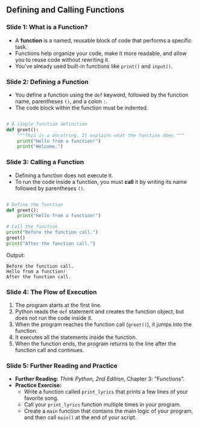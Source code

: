 ## Defining and Calling Functions

### Slide 1: What is a Function?

  * A **function** is a named, reusable block of code that performs a specific task.
  * Functions help organize your code, make it more readable, and allow you to reuse code without rewriting it.
  * You've already used built-in functions like `print()` and `input()`.

### Slide 2: Defining a Function

  * You define a function using the `def` keyword, followed by the function name, parentheses `()`, and a colon `:`.
  * The code block within the function must be indented.

<!-- end list -->
```py

# A simple function definition
def greet():
    """This is a docstring. It explains what the function does."""
    print("Hello from a function!")
    print("Welcome.")
```
### Slide 3: Calling a Function

  * Defining a function does not execute it.
  * To run the code inside a function, you must **call** it by writing its name followed by parentheses `()`.

<!-- end list -->
```py

# Define the function
def greet():
    print("Hello from a function!")

# Call the function
print("Before the function call.")
greet()
print("After the function call.")
```
Output:

```
Before the function call.
Hello from a function!
After the function call.
```

### Slide 4: The Flow of Execution

1.  The program starts at the first line.
2.  Python reads the `def` statement and creates the function object, but does not run the code inside it.
3.  When the program reaches the function call (`greet()`), it jumps into the function.
4.  It executes all the statements inside the function.
5.  When the function ends, the program returns to the line after the function call and continues.

### Slide 5: Further Reading and Practice

  * **Further Reading:** *Think Python, 2nd Edition*, Chapter 3: "Functions".
  * **Practice Exercise:**
      * Write a function called `print_lyrics` that prints a few lines of your favorite song.
      * Call your `print_lyrics` function multiple times in your program.
      * Create a `main` function that contains the main logic of your program, and then call `main()` at the end of your script.
